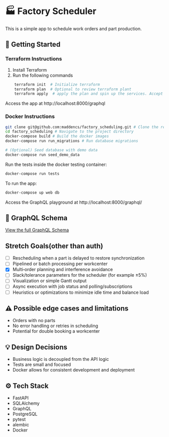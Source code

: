 # 🏭 Factory Scheduler
This is a simple app to schedule work orders and part production.


## 🚀 Getting Started
### Terraform Instructions
1. Install Terraform
2. Run the following commands
```bash
    terraform init  # Initialize terraform
    terraform plan  # Optional to review terraform plant
    terraform apply  # apply the plan and spin up the services. Accept with "yes" when prompted
```
Access the app at http://localhost:8000/graphql

### Docker Instructions
```bash
git clone git@github.com:maddencs/factory_scheduling.git # Clone the repo
cd factory_scheduling # Navigate to the project directory
docker-compose build # Build the docker images
docker-compose run run_migrations # Run database migrations

# (Optional) Seed database with demo data
docker-compose run seed_demo_data
````

Run the tests inside the docker testing container:

```bash
docker-compose run tests
```

To run the app:
```bash
docker-compose up web db
```
Access the GraphQL playground at http://localhost:8000/graphql/

## 🤖 GraphQL Schema
 [View the full GraphQL Schema](./schema.graphql)

## Stretch Goals(other than auth)

- [ ] Rescheduling when a part is delayed to restore synchronization
- [ ] Pipelined or batch processing per workcenter
- [X] Multi‑order planning and interference avoidance
- [ ] Slack/tolerance parameters for the scheduler (for example ±5%)
- [ ] Visualization or simple Gantt output
- [ ] Async execution with job status and polling/subscriptions
- [ ] Heuristics or optimizations to minimize idle time and balance load

## ⚠️ Possible edge cases and limitations
- Orders with no parts
- No error handling or retries in scheduling
- Potential for double booking a workcenter

## 💡 Design Decisions
- Business logic is decoupled from the API logic
- Tests are small and focused
- Docker allows for consistent development and deployment

## ⚙️ Tech Stack
- FastAPI
- SQLAlchemy
- GraphQL
- PostgreSQL
- pytest
- alembic
- Docker